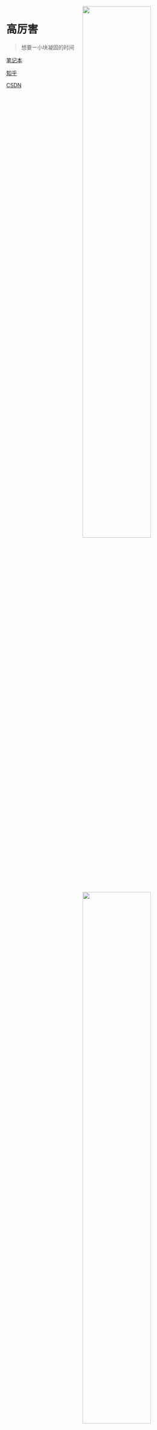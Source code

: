 
  <img align="right" src='https://github-readme-stats.vercel.app/api/top-langs/?username=drincann&theme=nord&layout=compact' width="60%"/>
  <img align="right" src='https://github-readme-stats.vercel.app/api?username=drincann&show_icons=true&theme=nord&custom_title=Stats' width="60%"/>

# 高厉害
> 想要一小块凝固的时间
> 
[笔记本](https://gaolihai.cool/note)

[知乎](https://www.zhihu.com/people/gao-jun-kang)

[CSDN](https://blog.csdn.net/qq_16181837)

